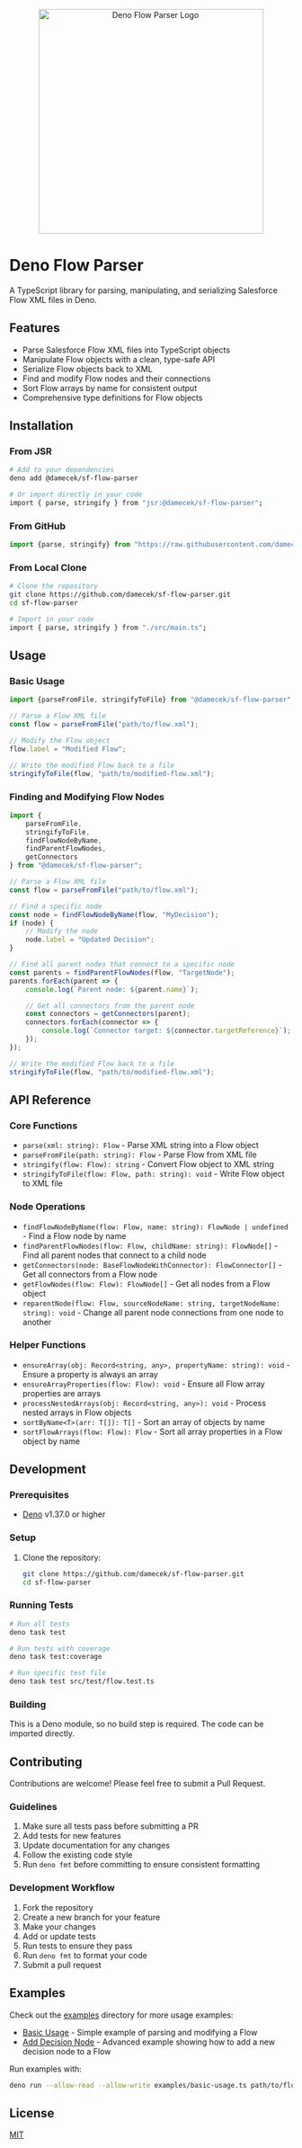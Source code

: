 <p align="center">
  <img src="assets/sf-flow-parser-logo.png" alt="Deno Flow Parser Logo" width="400"/>
</p>

# Deno Flow Parser

A TypeScript library for parsing, manipulating, and serializing Salesforce Flow XML files in Deno.

## Features

- Parse Salesforce Flow XML files into TypeScript objects
- Manipulate Flow objects with a clean, type-safe API
- Serialize Flow objects back to XML
- Find and modify Flow nodes and their connections
- Sort Flow arrays by name for consistent output
- Comprehensive type definitions for Flow objects

## Installation

### From JSR

```bash
# Add to your dependencies
deno add @damecek/sf-flow-parser

# Or import directly in your code
import { parse, stringify } from "jsr:@damecek/sf-flow-parser";
```

### From GitHub

```typescript
import {parse, stringify} from "https://raw.githubusercontent.com/damecek/sf-flow-parser/main/src/main.ts";
```

### From Local Clone

```bash
# Clone the repository
git clone https://github.com/damecek/sf-flow-parser.git
cd sf-flow-parser

# Import in your code
import { parse, stringify } from "./src/main.ts";
```

## Usage

### Basic Usage

```typescript
import {parseFromFile, stringifyToFile} from "@damecek/sf-flow-parser";

// Parse a Flow XML file
const flow = parseFromFile("path/to/flow.xml");

// Modify the Flow object
flow.label = "Modified Flow";

// Write the modified Flow back to a file
stringifyToFile(flow, "path/to/modified-flow.xml");
```

### Finding and Modifying Flow Nodes

```typescript
import {
    parseFromFile,
    stringifyToFile,
    findFlowNodeByName,
    findParentFlowNodes,
    getConnectors
} from "@damecek/sf-flow-parser";

// Parse a Flow XML file
const flow = parseFromFile("path/to/flow.xml");

// Find a specific node
const node = findFlowNodeByName(flow, "MyDecision");
if (node) {
    // Modify the node
    node.label = "Updated Decision";
}

// Find all parent nodes that connect to a specific node
const parents = findParentFlowNodes(flow, "TargetNode");
parents.forEach(parent => {
    console.log(`Parent node: ${parent.name}`);

    // Get all connectors from the parent node
    const connectors = getConnectors(parent);
    connectors.forEach(connector => {
        console.log(`Connector target: ${connector.targetReference}`);
    });
});

// Write the modified Flow back to a file
stringifyToFile(flow, "path/to/modified-flow.xml");
```

## API Reference

### Core Functions

- `parse(xml: string): Flow` - Parse XML string into a Flow object
- `parseFromFile(path: string): Flow` - Parse Flow from XML file
- `stringify(flow: Flow): string` - Convert Flow object to XML string
- `stringifyToFile(flow: Flow, path: string): void` - Write Flow object to XML file

### Node Operations

- `findFlowNodeByName(flow: Flow, name: string): FlowNode | undefined` - Find a Flow node by name
- `findParentFlowNodes(flow: Flow, childName: string): FlowNode[]` - Find all parent nodes that connect to a child node
- `getConnectors(node: BaseFlowNodeWithConnector): FlowConnector[]` - Get all connectors from a Flow node
- `getFlowNodes(flow: Flow): FlowNode[]` - Get all nodes from a Flow object
- `reparentNode(flow: Flow, sourceNodeName: string, targetNodeName: string): void` - Change all parent node connections
  from one node to another

### Helper Functions

- `ensureArray(obj: Record<string, any>, propertyName: string): void` - Ensure a property is always an array
- `ensureArrayProperties(flow: Flow): void` - Ensure all Flow array properties are arrays
- `processNestedArrays(obj: Record<string, any>): void` - Process nested arrays in Flow objects
- `sortByName<T>(arr: T[]): T[]` - Sort an array of objects by name
- `sortFlowArrays(flow: Flow): Flow` - Sort all array properties in a Flow object by name

## Development

### Prerequisites

- [Deno](https://deno.land/) v1.37.0 or higher

### Setup

1. Clone the repository:
   ```bash
   git clone https://github.com/damecek/sf-flow-parser.git
   cd sf-flow-parser
   ```

### Running Tests

```bash
# Run all tests
deno task test

# Run tests with coverage
deno task test:coverage

# Run specific test file
deno task test src/test/flow.test.ts
```

### Building

This is a Deno module, so no build step is required. The code can be imported directly.

## Contributing

Contributions are welcome! Please feel free to submit a Pull Request.

### Guidelines

1. Make sure all tests pass before submitting a PR
2. Add tests for new features
3. Update documentation for any changes
4. Follow the existing code style
5. Run `deno fmt` before committing to ensure consistent formatting

### Development Workflow

1. Fork the repository
2. Create a new branch for your feature
3. Make your changes
4. Add or update tests
5. Run tests to ensure they pass
6. Run `deno fmt` to format your code
7. Submit a pull request

## Examples

Check out the [examples](./examples) directory for more usage examples:

- [Basic Usage](./examples/basic-usage.ts) - Simple example of parsing and modifying a Flow
- [Add Decision Node](./examples/add-decision-node.ts) - Advanced example showing how to add a new decision node to a
  Flow

Run examples with:

```bash
deno run --allow-read --allow-write examples/basic-usage.ts path/to/flow.xml
```

## License

[MIT](./LICENSE)

